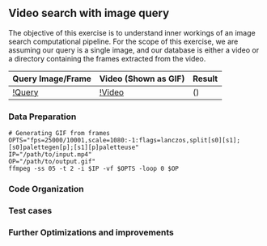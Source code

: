 ## Video search with image query
The objective of this exercise is to understand inner workings of an image search computational pipeline.
For the scope of this exercise, we are assuming our query is a single image, and our database is either 
a video or a directory containing the frames extracted from the video.

Query Image/Frame |  Video (Shown as GIF) | Result |
------------------|-----------------------|--------|
[!Query](../../data/testframes/000100.jpg "Frame 100") | [!Video](../../assets/ex01-test.gif "Video") | () | 

### Data Preparation

```shell
# Generating GIF from frames
OPTS="fps=25000/10001,scale=1080:-1:flags=lanczos,split[s0][s1];[s0]palettegen[p];[s1][p]paletteuse"
IP="/path/to/input.mp4"
OP="/path/to/output.gif"
ffmpeg -ss 05 -t 2 -i $IP -vf $OPTS -loop 0 $OP
```

### Code Organization

### Test cases

### Further Optimizations and improvements